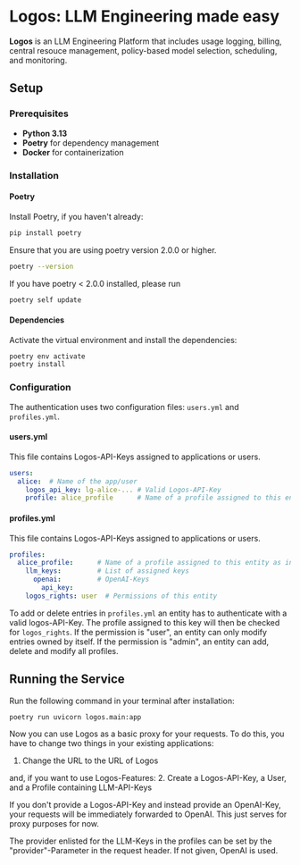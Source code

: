 # Logos: LLM Engineering made easy

**Logos** is an LLM Engineering Platform that includes usage logging, billing, central resouce management, policy-based model selection, scheduling, and monitoring.

## Setup

### Prerequisites

- **Python 3.13**
- **Poetry** for dependency management
- **Docker** for containerization

### Installation

#### Poetry

Install Poetry, if you haven't already:

```bash
pip install poetry
```

Ensure that you are using poetry version 2.0.0 or higher.

```bash
poetry --version
```

If you have poetry < 2.0.0 installed, please run

```bash
poetry self update
```

#### Dependencies

Activate the virtual environment and install the dependencies:

```bash
poetry env activate
poetry install
```

### Configuration

The authentication uses two configuration files: `users.yml` and `profiles.yml`.

#### users.yml
This file contains Logos-API-Keys assigned to applications or users.

```yaml
users:
  alice:  # Name of the app/user
    logos_api_key: lg-alice-... # Valid Logos-API-Key
    profile: alice_profile      # Name of a profile assigned to this entity in Logos
```

#### profiles.yml
This file contains Logos-API-Keys assigned to applications or users.

```yaml
profiles:
  alice_profile:      # Name of a profile assigned to this entity as in users
    llm_keys:         # List of assigned keys 
      openai:         # OpenAI-Keys
        api_key:    
    logos_rights: user  # Permissions of this entity
```

To add or delete entries in `profiles.yml` an entity has to authenticate with a valid logos-API-Key.
The profile assigned to this key will then be checked for `logos_rights`. If the permission
is "user", an entity can only modify entries owned by itself. If the permission is "admin", an entity can add, delete
and modify all profiles.

## Running the Service
Run the following command in your terminal after installation:

```bash
poetry run uvicorn logos.main:app
```

Now you can use Logos as a basic proxy for your requests. To do this, you have to change two things
in your existing applications:
1. Change the URL to the URL of Logos

and, if you want to use Logos-Features:
2. Create a Logos-API-Key, a User, and a Profile containing LLM-API-Keys

If you don't provide a Logos-API-Key and instead provide an OpenAI-Key, your requests will
be immediately forwarded to OpenAI. This just serves for proxy purposes for now.

The provider enlisted for the LLM-Keys in the profiles can be set by the "provider"-Parameter in
the request header. If not given, OpenAI is used.
